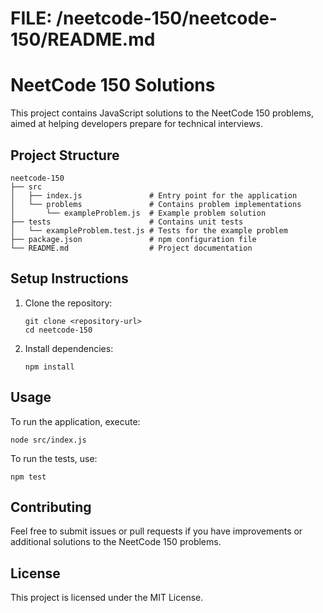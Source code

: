 # FILE: /neetcode-150/neetcode-150/README.md

# NeetCode 150 Solutions

This project contains JavaScript solutions to the NeetCode 150 problems, aimed at helping developers prepare for technical interviews.

## Project Structure

```
neetcode-150
├── src
│   ├── index.js               # Entry point for the application
│   └── problems               # Contains problem implementations
│       └── exampleProblem.js  # Example problem solution
├── tests                      # Contains unit tests
│   └── exampleProblem.test.js # Tests for the example problem
├── package.json               # npm configuration file
└── README.md                  # Project documentation
```

## Setup Instructions

1. Clone the repository:
   ```
   git clone <repository-url>
   cd neetcode-150
   ```

2. Install dependencies:
   ```
   npm install
   ```

## Usage

To run the application, execute:
```
node src/index.js
```

To run the tests, use:
```
npm test
```

## Contributing

Feel free to submit issues or pull requests if you have improvements or additional solutions to the NeetCode 150 problems.

## License

This project is licensed under the MIT License.